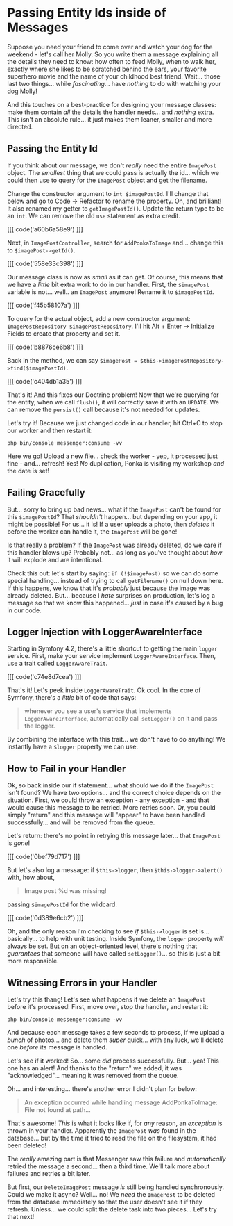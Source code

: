 # Passing Entity Ids inside of Messages

Suppose you need your friend to come over and watch your dog for the weekend - let's
call her Molly. So you write them a message explaining all the details they need to
know: how often to feed Molly, when to walk her, exactly where she likes to be
scratched behind the ears, your favorite superhero movie and the name of your
childhood best friend. Wait... those last two things... while *fascinating*...
have *nothing* to do with watching your dog Molly!

And this touches on a best-practice for designing your message classes: make them
contain *all* the details the handler needs... and *nothing* extra. This isn't
an absolute rule... it just makes them leaner, smaller and more directed.

## Passing the Entity Id

If you think about our message, we don't *really* need the entire `ImagePost`
object. The *smallest* thing that we could pass is actually the id... which we
could then use to query for the `ImagePost` object and get the filename.

Change the constructor argument to `int $imagePostId`. I'll change that below
and go to Code -> Refactor to rename the property. Oh, and brilliant! It also
renamed my getter to `getImagePostId()`. Update the return type to be an `int`.
We can remove the old `use` statement as extra credit.

[[[ code('a60b6a58e9') ]]]

Next, in `ImagePostController`, search for  `AddPonkaToImage` and... change this
to `$imagePost->getId()`.

[[[ code('558e33c398') ]]]

Our message class is now as *small* as it can get. Of course, this means that
we have a *little* bit extra work to do in our handler. First, the `$imagePost`
variable is not... well.. an `ImagePost` anymore! Rename it to `$imagePostId`.

[[[ code('f45b58107a') ]]]

To query for the actual object, add a new constructor argument:
`ImagePostRepository $imagePostRepository`. I'll hit Alt + Enter -> Initialize Fields
to create that property and set it.

[[[ code('b8876ce6b8') ]]]

Back in the method, we can say
`$imagePost = $this->imagePostRepository->find($imagePostId)`.

[[[ code('c404db1a35') ]]]

That's it! And this fixes our Doctrine problem! Now that we're querying for the
entity, when we call `flush()`, it will correctly save it with an `UPDATE`. We
can remove the `persist()` call because it's not needed for updates.

Let's try it! Because we just changed code in our handler, hit Ctrl+C to stop
our worker and then restart it:

```terminal-silent
php bin/console messenger:consume -vv
```

Here we go! Upload a new file... check the worker - yep, it processed just fine -
and... refresh! Yes! *No* duplication, Ponka is visiting my workshop *and* the
date is set!

## Failing Gracefully

But... sorry to bring up bad news... what if the `ImagePost` can't be found for
this `$imagePostId`? That *shouldn't* happen... but depending on your app, it
might be possible! For us... it is! If a user uploads a photo, then *deletes*
it before the worker can handle it, the `ImagePost` will be gone!

Is that really a problem? If the `ImagePost` was already deleted, do we care
if this handler blows up? Probably not... as long as you've thought about *how*
it will explode and are intentional.

Check this out: let's start by saying: `if (!$imagePost)` so we can do some special
handling... instead of trying to call `getFilename()` on null down here. If this
happens, we know that it's *probably* just because the image was already deleted.
But... because I *hate* surprises on production, let's log a message so that we know
this happened... *just* in case it's caused by a bug in our code.

## Logger Injection with LoggerAwareInterface

Starting in Symfony 4.2, there's a little shortcut to getting the main `logger`
service. First, make your service implement `LoggerAwareInterface`. Then, use
a trait called `LoggerAwareTrait`.

[[[ code('c74e8d7cea') ]]]

That's it! Let's peek inside `LoggerAwareTrait`. Ok cool. In the core of Symfony,
there's a *little* bit of code that says:

> whenever you see a user's service that implements `LoggerAwareInterface`,
> automatically call `setLogger()` on it and pass the logger.

By combining the interface with this trait... we don't have to do anything! We
instantly have a `$logger` property we can use.

## How to Fail in your Handler

Ok, so back inside our if statement... what should we do if the `ImagePost` isn't
found? We have two options... and the correct choice depends on the situation.
First, we could throw an exception - any exception - and that would cause this
message to be retried. More retries soon. Or, you could simply "return" and this
message will "appear" to have been handled successfully... and will be removed
from the queue.

Let's return: there's no point in retrying this message later... that `ImagePost`
is *gone*! 

[[[ code('0bef79d717') ]]]

But let's also log a message: if `$this->logger`, then `$this->logger->alert()` 
with, how about,

> Image post %d was missing!

passing `$imagePostId` for the wildcard. 

[[[ code('0d389e6cb2') ]]]

Oh, and the only reason I'm checking to see *if* `$this->logger` is set is... 
basically... to help with unit testing. Inside Symfony, the `logger` property 
*will* always be set. But on an object-oriented level, there's nothing that *guarantees* 
that someone  will have called `setLogger()`... so this is just a bit more responsible.

## Witnessing Errors in your Handler

Let's try this thang! Let's see what happens if we delete an `ImagePost` before
it's processed! First, move over, stop the handler, and restart it:

```terminal-silent
php bin/console messenger:consume -vv
```

And because each message takes a few seconds to process, if we upload a *bunch*
of photos... and delete them *super* quick... with any luck, we'll delete one
*before* its message is handled.

Let's see if it worked! So... some *did* process successfully. But... yea! This
one has an alert! And thanks to the "return" we added, it was "acknowledged"...
meaning it was removed from the queue.

Oh... and interesting... there's another error I didn't plan for below:

> An exception occurred while handling message AddPonkaToImage: File not
> found at path...

That's awesome! *This* is what it looks like if, for *any* reason, an *exception*
is thrown in your handler. Apparently the `ImagePost` *was* found in the database...
but by the time it tried to read the file on the filesystem, it had been deleted!

The *really* amazing part is that Messenger saw this failure and *automatically*
retried the message a second... then a third time. We'll talk more about failures
and retries a bit later.

But first, our `DeleteImagePost` message *is* still being handled synchronously.
Could we make it async? Well... no! We *need* the `ImagePost` to be deleted from
the database immediately so that the user doesn't see it if they refresh.
Unless... we could split the delete task into two pieces... Let's try that next!
